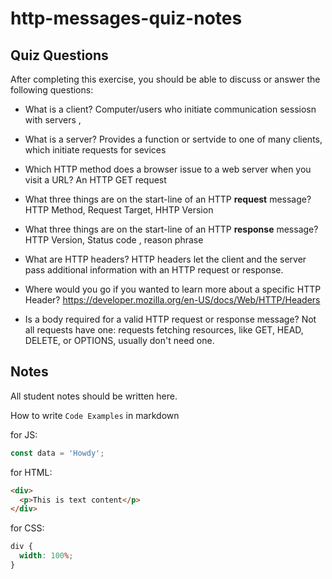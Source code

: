 # http-messages-quiz-notes

## Quiz Questions

After completing this exercise, you should be able to discuss or answer the following questions:

- What is a client?
  Computer/users who initiate communication sessiosn with servers ,

- What is a server?
  Provides a function or sertvide to one of many clients, which initiate requests for sevices

- Which HTTP method does a browser issue to a web server when you visit a URL?
  An HTTP GET request

- What three things are on the start-line of an HTTP **request** message?
  HTTP Method, Request Target, HHTP Version

- What three things are on the start-line of an HTTP **response** message?
  HTTP Version, Status code , reason phrase

- What are HTTP headers?
  HTTP headers let the client and the server pass additional information with an HTTP request or response.

- Where would you go if you wanted to learn more about a specific HTTP Header?
  https://developer.mozilla.org/en-US/docs/Web/HTTP/Headers

- Is a body required for a valid HTTP request or response message?
  Not all requests have one: requests fetching resources, like GET, HEAD, DELETE, or OPTIONS, usually don't need one.

## Notes

All student notes should be written here.

How to write `Code Examples` in markdown

for JS:

```javascript
const data = 'Howdy';
```

for HTML:

```html
<div>
  <p>This is text content</p>
</div>
```

for CSS:

```css
div {
  width: 100%;
}
```
